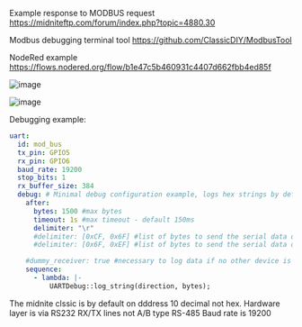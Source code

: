

Example response to MODBUS request https://midniteftp.com/forum/index.php?topic=4880.30

Modbus debugging terminal tool https://github.com/ClassicDIY/ModbusTool

NodeRed example https://flows.nodered.org/flow/b1e47c5b460931c4407d662fbb4ed85f

![image](https://github.com/user-attachments/assets/ab5bd3e6-311f-4b11-b49e-4b123c795ced)


![image](https://github.com/user-attachments/assets/9bf73787-1a18-4118-97fd-0974a79dd33c)

Debugging example:
```yaml
uart:
  id: mod_bus
  tx_pin: GPIO5
  rx_pin: GPIO6
  baud_rate: 19200
  stop_bits: 1
  rx_buffer_size: 384
  debug: # Minimal debug configuration example, logs hex strings by default
    after:
      bytes: 1500 #max bytes
      timeout: 1s #max timeout - default 150ms
      delimiter: "\r"
      #delimiter: [0xCF, 0x6F] #list of bytes to send the serial data on BF E7 EF EB
      #delimiter: [0x6F, 0xEF] #list of bytes to send the serial data on         #F8 72 6F EF CF

    #dummy_receiver: true #necessary to log data if no other device is using this serial port
    sequence:
      - lambda: |-
          UARTDebug::log_string(direction, bytes);
```

The midnite clssic is by default on dddress 10 decimal not hex.
Hardware layer is via RS232 RX/TX lines not A/B type RS-485
Baud rate is 19200
